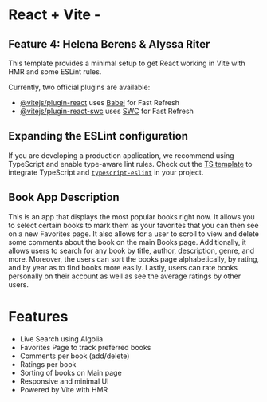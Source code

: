 # React + Vite - 
## Feature 4: Helena Berens & Alyssa Riter

This template provides a minimal setup to get React working in Vite with HMR and some ESLint rules.

Currently, two official plugins are available:

- [@vitejs/plugin-react](https://github.com/vitejs/vite-plugin-react/blob/main/packages/plugin-react/README.md) uses [Babel](https://babeljs.io/) for Fast Refresh
- [@vitejs/plugin-react-swc](https://github.com/vitejs/vite-plugin-react-swc) uses [SWC](https://swc.rs/) for Fast Refresh

## Expanding the ESLint configuration

If you are developing a production application, we recommend using TypeScript and enable type-aware lint rules. Check out the [TS template](https://github.com/vitejs/vite/tree/main/packages/create-vite/template-react-ts) to integrate TypeScript and [`typescript-eslint`](https://typescript-eslint.io) in your project.

## Book App Description

This is an app that displays the most popular books right now. It allows you to select certain books to mark them as your favorites that you can then see on a new Favorites page. It also allows for a user to scroll to view and delete some comments about the book on the main Books page. Additionally, it allows users to search for any book by title, author, description, genre, and more. Moreover, the users can sort the books page alphabetically, by rating, and by year as to find books more easily. Lastly, users can rate books personally on their account as well as see the average ratings by other users. 

# Features
- Live Search using Algolia
- Favorites Page to track preferred books
- Comments per book (add/delete)
- Ratings per book
- Sorting of books on Main page
- Responsive and minimal UI
- Powered by Vite with HMR

